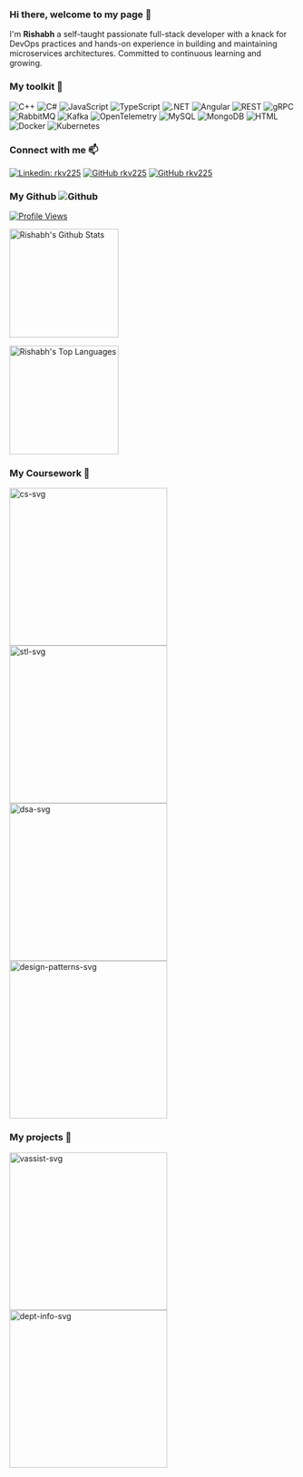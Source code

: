 ### Hi there, welcome to my page 👋

I'm **Rishabh** a self-taught passionate full-stack developer with a knack for DevOps practices and hands-on experience in building and maintaining microservices architectures. Committed to continuous learning and growing.

### My toolkit 🔨

![C++](https://img.shields.io/badge/C++-blue.svg?style=flat-square&logo=cplusplus) ![C#](https://img.shields.io/badge/C%23-green.svg?style=flat-square&logo=csharp) ![JavaScript](https://img.shields.io/badge/JavaScript-black.svg?style=flat-square&logo=javascript) ![TypeScript](https://img.shields.io/badge/TypeScript-black.svg?style=flat-square&logo=typescript) ![.NET](https://img.shields.io/badge/.NET-purple.svg?style=flat-square&logo=dotnet) ![Angular](https://img.shields.io/badge/Angular-red.svg?style=flat-square&logo=angular) ![REST](https://img.shields.io/badge/REST-green.svg?style=flat-square) ![gRPC](https://img.shields.io/badge/gRPC-blue.svg?style=flat-square) ![RabbitMQ](https://img.shields.io/badge/RabbitMQ-white.svg?style=flat-square&logo=rabbitmq) ![Kafka](https://img.shields.io/badge/Kafka-black.svg?style=flat-square&logo=apachekafka) ![OpenTelemetry](https://img.shields.io/badge/OpenTelemetry-blue.svg?style=flat-square&logo=opentelemetry) ![MySQL](https://img.shields.io/badge/MySQL-white.svg?style=flat-square&logo=mysql) ![MongoDB](https://img.shields.io/badge/MongoDB-green.svg?style=flat-square&logo=mongodb) ![HTML](https://img.shields.io/badge/HTML-black.svg?style=flat-square&logo=HTML5) ![Docker](https://img.shields.io/badge/Docker-white.svg?style=flat-square&logo=docker) ![Kubernetes](https://img.shields.io/badge/Kubernetes-black.svg?style=flat-square&logo=kubernetes)

### Connect with me 📫

[![Linkedin: rkv225](https://img.shields.io/badge/-rkv225-blue?style=flat-square&logo=Linkedin&logoColor=white&link=https://www.linkedin.com/in/rkv225/)](https://www.linkedin.com/in/rkv225/)
[![GitHub rkv225](https://img.shields.io/github/followers/rkv225?label=follow&style=social)](https://github.com/rkv225)
[![GitHub rkv225](https://img.shields.io/badge/Gmail-white?logo=gmail)](mailto:rkv225@gmail.com)

### My Github ![Github](https://img.shields.io/badge/-black.svg?logo=github)

[![Profile Views](https://komarev.com/ghpvc/?username=rkv225&logo=GitHub&label=Profile%20Views&color=336699&logoColor=white&style=flat-square)](https://github.com/rkv225)

<a href="https://github.com/anuraghazra/github-readme-stats"><img alt="Rishabh's Github Stats" src="https://denvercoder1-github-readme-stats.vercel.app/api/?username=rkv225&show_icons=true&include_all_commits=true&count_private=true&theme=react&hide_border=true&bg_color=1F222E&title_color=F85D7F&icon_color=F8D866" height="192px"/></a>

<a href="https://github.com/anuraghazra/github-readme-stats"><img alt="Rishabh's Top Languages" src="https://denvercoder1-github-readme-stats.vercel.app/api/top-langs/?username=rkv225&langs_count=8&layout=compact&theme=react&hide_border=true&bg_color=1F222E&title_color=F85D7F&icon_color=F8D866&hide=Jupyter%20Notebook,Roff" height="192px"/></a>

### My Coursework 🌱

 <a href="https://github.com/rkv225/Learning-CSharp"><img width="278" src="https://denvercoder1-github-readme-stats.vercel.app/api/pin/?username=rkv225&repo=Learning-CSharp&theme=react&bg_color=1F222E&title_color=F85D7F&hide_border=true&icon_color=F8D866&show_icons=false" alt="cs-svg"></a>
 <a href="https://github.com/rkv225/STL"><img width="278" src="https://denvercoder1-github-readme-stats.vercel.app/api/pin/?username=rkv225&repo=STL&theme=react&bg_color=1F222E&title_color=F85D7F&hide_border=true&icon_color=F8D866&show_icons=false" alt="stl-svg"></a>
 <a href="https://github.com/rkv225/Algorithms-Practise"><img width="278" src="https://denvercoder1-github-readme-stats.vercel.app/api/pin/?username=rkv225&repo=Algorithms-Practise&theme=react&bg_color=1F222E&title_color=F85D7F&hide_border=true&icon_color=F8D866&show_icons=false" alt="dsa-svg"></a>
 <a href="https://github.com/rkv225/Design-Patterns"><img width="278" src="https://denvercoder1-github-readme-stats.vercel.app/api/pin/?username=rkv225&repo=Design-Patterns&theme=react&bg_color=1F222E&title_color=F85D7F&hide_border=true&icon_color=F8D866&show_icons=false" alt="design-patterns-svg"></a>


### My projects 🔭

 <a href="https://github.com/rkv225/vassist"><img width="278" src="https://denvercoder1-github-readme-stats.vercel.app/api/pin/?username=rkv225&repo=vassist&theme=react&bg_color=1F222E&title_color=F85D7F&hide_border=true&icon_color=F8D866&show_icons=false" alt="vassist-svg"></a>
 <a href="https://github.com/rkv225/Department-Information"><img width="278" src="https://denvercoder1-github-readme-stats.vercel.app/api/pin/?username=rkv225&repo=Department-Information&theme=react&bg_color=1F222E&title_color=F85D7F&hide_border=true&icon_color=F8D866&show_icons=false" alt="dept-info-svg"></a>